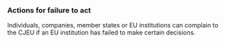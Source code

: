 ###  Actions for failure to act

Individuals, companies, member states or EU institutions can complain to the
CJEU if an EU institution has failed to make certain decisions.
